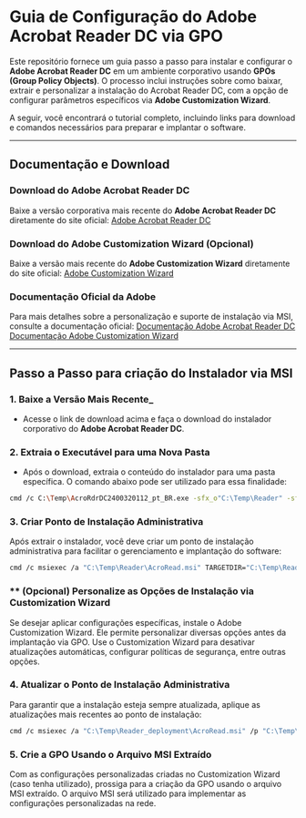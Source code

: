 # Guia de Configuração do Adobe Acrobat Reader DC via GPO

Este repositório fornece um guia passo a passo para instalar e configurar o **Adobe Acrobat Reader DC** em um ambiente corporativo usando **GPOs (Group Policy Objects)**. O processo inclui instruções sobre como baixar, extrair e personalizar a instalação do Acrobat Reader DC, com a opção de configurar parâmetros específicos via **Adobe Customization Wizard**.

A seguir, você encontrará o tutorial completo, incluindo links para download e comandos necessários para preparar e implantar o software.

---

## **Documentação e Download**

### Download do Adobe Acrobat Reader DC

Baixe a versão corporativa mais recente do **Adobe Acrobat Reader DC** diretamente do site oficial:
[Adobe Acrobat Reader DC](https://get.adobe.com/reader/enterprise/)

### Download do Adobe Customization Wizard (Opcional)

Baixe a versão mais recente do **Adobe Customization Wizard** diretamente do site oficial:
[Adobe Customization Wizard](https://ardownload3.adobe.com/pub/adobe/acrobat/win/AcrobatDC/misc/CustWiz2200320310_en_US_DC.exe)

### Documentação Oficial da Adobe

Para mais detalhes sobre a personalização e suporte de instalação via MSI, consulte a documentação oficial:
[Documentação Adobe Acrobat Reader DC](https://www.adobe.com/devnet-docs/acrobatetk/tools/VirtualizationGuide/cmdline.html#msi-support)
[Documentação Adobe Customization Wizard](https://www.adobe.com/devnet-docs/acrobatetk/tools/Wizard/index.html)

---

## **Passo a Passo para criação do Instalador via MSI**

### 1. **Baixe a Versão Mais Recente**_

- Acesse o link de download acima e faça o download do instalador corporativo do **Adobe Acrobat Reader DC**.

### 2. **Extraia o Executável para uma Nova Pasta**

- Após o download, extraia o conteúdo do instalador para uma pasta específica. O comando abaixo pode ser utilizado para essa finalidade:

```bash
cmd /c C:\Temp\AcroRdrDC2400320112_pt_BR.exe -sfx_o"C:\Temp\Reader" -sfx_ne
```

### 3. Criar Ponto de Instalação Administrativa
Após extrair o instalador, você deve criar um ponto de instalação administrativa para facilitar o gerenciamento e implantação do software:

```bash
cmd /c msiexec /a "C:\Temp\Reader\AcroRead.msi" TARGETDIR="C:\Temp\Reader_deployment"
```

### ** (Opcional) Personalize as Opções de Instalação via Customization Wizard
Se desejar aplicar configurações específicas, instale o Adobe Customization Wizard. Ele permite personalizar diversas opções antes da implantação via GPO.
Use o Customization Wizard para desativar atualizações automáticas, configurar políticas de segurança, entre outras opções.

### 4. Atualizar o Ponto de Instalação Administrativa
Para garantir que a instalação esteja sempre atualizada, aplique as atualizações mais recentes ao ponto de instalação:

```bash
cmd /c msiexec /a "C:\Temp\Reader_deployment\AcroRead.msi" /p "C:\Temp\Reader\AcroRdrDCUpd2400320112.msp" TARGETDIR="C:\Temp\Reader_deployment"
```

### 5. Crie a GPO Usando o Arquivo MSI Extraído
Com as configurações personalizadas criadas no Customization Wizard (caso tenha utilizado), prossiga para a criação da GPO usando o arquivo MSI extraído. O arquivo MSI será utilizado para implementar as configurações personalizadas na rede.

